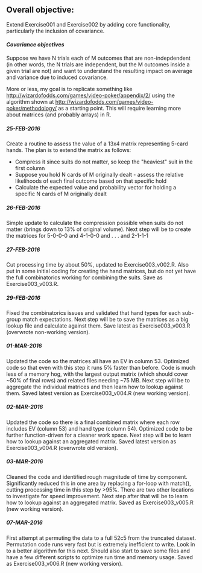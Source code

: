 ## Overall objective:  
Extend Exercise001 and Exercise002 by adding core functionality, particularly the inclusion of covariance.  
  
#### *Covariance objectives*  
Suppose we have N trials each of M outcomes that are non-indepdendent (in other words, the N trials are independent, but the M outcomes inside a given trial are not) and want to understand the resulting impact on average and variance due to induced covariance.  
  
More or less, my goal is to replicate something like http://wizardofodds.com/games/video-poker/appendix/2/ using the algorithm shown at http://wizardofodds.com/games/video-poker/methodology/ as a starting point.  This will require learning more about matrices (and probably arrays) in R.  

##### **_25-FEB-2016_**  
Create a routine to assess the value of a 13x4 matrix representing 5-card hands.  The plan is to extend the matrix as follows:  
  
* Compress it since suits do not matter, so keep the "heaviest" suit in the first column  
* Suppose you hold N cards of M originally dealt - assess the relative likelihoods of each final outcome based on that specific hold  
* Calculate the expected value and probability vector for holding a specific N cards of M originally dealt  

##### **_26-FEB-2016_**  
Simple update to calculate the compression possible when suits do not matter (brings down to 13% of original volume).  Next step will be to create the matrices for 5-0-0-0 and 4-1-0-0 and . . . and 2-1-1-1  

##### **_27-FEB-2016_**  
Cut processing time by about 50%, updated to Exercise003_v002.R.  Also put in some initial coding for creating the hand matrices, but do not yet have the full combinatorics working for combining the suits.  Save as Exercise003_v003.R.  

##### **_29-FEB-2016_**  
Fixed the combinatorics issues and validated that hand types for each sub-group match expectations.  Next step will be to save the matrices as a big lookup file and calculate against them.  Save latest as Exercise003_v003.R (overwrote non-working version).  
  
##### **_01-MAR-2016_**  
Updated the code so the matrices all have an EV in column 53.  Optimized code so that even with this step it runs 5% faster than before.  Code is much less of a memory hog, with the largest output matrix (which should cover ~50% of final rows) and related files needing ~75 MB.  Next step will be to aggregate the individual matrices and then learn how to lookup against them.  Saved latest version as Exercise003_v004.R (new working version).  
  
##### **_02-MAR-2016_**  
Updated the code so there is a final combined matrix where each row includes EV (column 53) and hand type (column 54).  Optimized code to be further function-driven for a cleaner work space.  Next step will be to learn how to lookup against an aggregated matrix.  Saved latest version as Exercise003_v004.R (overwrote old version).  
  
##### **_03-MAR-2016_**  
Cleaned the code and identified rough magnitude of time by component.  Significantly reduced this in one area by replacing a for-loop with match(), cutting processing time in this step by >95%.  There are two other locations to investigate for speed improvement.  Next step after that will be to learn how to lookup against an aggregated matrix.  Saved as Exercise003_v005.R (new working version).  
  
##### **_07-MAR-2016_**  
First attempt at permuting the data to a full 52c5 from the truncated dataset.  Permutation code runs very fast but is extremely inefficient to write.  Look in to a better algorithm for this next.  Should also start to save some files and have a few different scripts to optimize run time and memory usage.  Saved as Exercise003_v006.R (new working version).  
